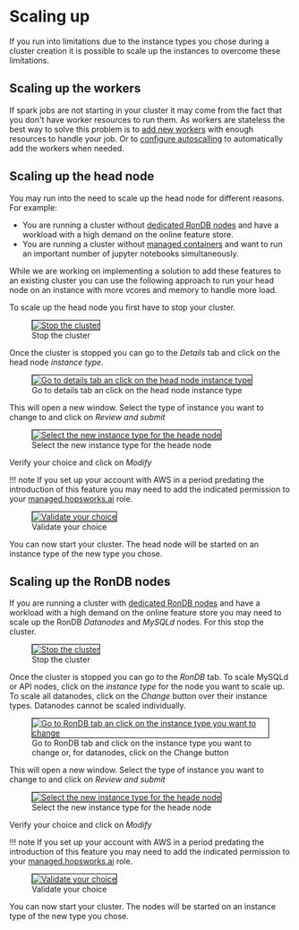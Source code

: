 # Scaling up
If you run into limitations due to the instance types you chose during a cluster creation it is possible to scale up the instances to overcome these limitations.

## Scaling up the workers
If spark jobs are not starting in your cluster it may come from the fact that you don't have worker resources to run them. As workers are stateless the best way to solve this problem is to [add new workers](adding_removing_workers.md) with enough resources to handle your job. Or to [configure autoscalling](autoscaling.md) to automatically add the workers when needed.

## Scaling up the head node
You may run into the need to scale up the head node for different reasons. For example:

* You are running a cluster without [dedicated RonDB nodes](../aws/cluster_creation.md#step-12-managed-rondb) and have a workload with a high demand on the online feature store.
* You are running a cluster without [managed containers](../aws/cluster_creation.md#step-7-managed-containers) and want to run an important number of jupyter notebooks simultaneously.

While we are working on implementing a solution to add these features to an existing cluster you can use the following approach to run your head node on an instance with more vcores and memory to handle more load.

To scale up the head node you first have to stop your cluster.

<p align="center">
  <figure>
    <a  href="../../../assets/images/setup_installation/managed/common/stop_cluster.png">
      <img style="border: 1px solid #000" src="../../../assets/images/setup_installation/managed/common/stop_cluster.png" alt="Stop the cluster">
    </a>
    <figcaption>Stop the cluster</figcaption>
  </figure>
</p>

Once the cluster is stopped you can go to the *Details* tab and click on the head node *instance type*.

<p align="center">
  <figure>
    <a  href="../../../assets/images/setup_installation/managed/common/details_tab.png">
      <img style="border: 1px solid #000" src="../../../assets/images/setup_installation/managed/common/details_tab.png" alt="Go to details tab an click on the head node instance type">
    </a>
    <figcaption>Go to details tab an click on the head node instance type</figcaption>
  </figure>
</p>

This will open a new window. Select the type of instance you want to change to and click on *Review and submit*

<p align="center">
  <figure>
    <a  href="../../../assets/images/setup_installation/managed/common/node_type_selection.png">
      <img style="border: 1px solid #000" src="../../../assets/images/setup_installation/managed/common/node_type_selection.png" alt="Select the new instance type for the heade node">
    </a>
    <figcaption>Select the new instance type for the heade node</figcaption>
  </figure>
</p>

Verify your choice and click on *Modify*

!!! note
    If you set up your account with AWS in a period predating the introduction of this feature you may need to add the indicated permission to your [managed.hopsworks.ai](https://managed.hopsworks.ai) role.

<p align="center">
  <figure>
    <a  href="../../../assets/images/setup_installation/managed/common/validate_node_type.png">
      <img style="border: 1px solid #000" src="../../../assets/images/setup_installation/managed/common/validate_node_type.png" alt="Validate your choice">
    </a>
    <figcaption>Validate your choice</figcaption>
  </figure>
</p>

You can now start your cluster. The head node will be started on an instance type of the new type you chose. 

## Scaling up the RonDB nodes

If you are running a cluster with [dedicated RonDB nodes](../aws/cluster_creation.md#step-12-managed-rondb) and have a workload with a high demand on the online feature store you may need to scale up the RonDB *Datanodes* and *MySQLd* nodes. For this stop the cluster.

<p align="center">
  <figure>
    <a  href="../../../assets/images/setup_installation/managed/common/stop_cluster.png">
      <img style="border: 1px solid #000" src="../../../assets/images/setup_installation/managed/common/stop_cluster.png" alt="Stop the cluster">
    </a>
    <figcaption>Stop the cluster</figcaption>
  </figure>
</p>

Once the cluster is stopped you can go to the *RonDB* tab.
To scale MySQLd or API nodes, click on the *instance type* for the node you want to scale up.
To scale all datanodes, click on the *Change* button over their instance types.
Datanodes cannot be scaled individually.

<p align="center">
  <figure>
    <a  href="../../../assets/images/setup_installation/managed/common/rondb_tab.png">
      <img style="border: 1px solid #000" src="../../../assets/images/setup_installation/managed/common/rondb_tab.png" alt="Go to RonDB tab an click on the instance type you want to change">
    </a>
    <figcaption>Go to RonDB tab and click on the instance type you want to change or, for datanodes, click on the Change button</figcaption>
  </figure>
</p>

This will open a new window. Select the type of instance you want to change to and click on *Review and submit*

<p align="center">
  <figure>
    <a  href="../../../assets/images/setup_installation/managed/common/node_type_selection.png">
      <img style="border: 1px solid #000" src="../../../assets/images/setup_installation/managed/common/node_type_selection.png" alt="Select the new instance type for the heade node">
    </a>
    <figcaption>Select the new instance type for the heade node</figcaption>
  </figure>
</p>

Verify your choice and click on *Modify*

!!! note
    If you set up your account with AWS in a period predating the introduction of this feature you may need to add the indicated permission to your [managed.hopsworks.ai](https://managed.hopsworks.ai) role.

<p align="center">
  <figure>
    <a  href="../../../assets/images/setup_installation/managed/common/validate_node_type.png">
      <img style="border: 1px solid #000" src="../../../assets/images/setup_installation/managed/common/validate_node_type.png" alt="Validate your choice">
    </a>
    <figcaption>Validate your choice</figcaption>
  </figure>
</p>

You can now start your cluster. The nodes will be started on an instance type of the new type you chose.
